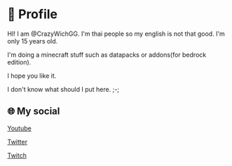 # 👋 Profile
HI! I am @CrazyWichGG.
I'm thai people so my english is not that good.
I'm only 15 years old.

I'm doing a minecraft stuff such as datapacks or addons(for bedrock edition). 

I hope you like it.

I don't know what should I put here. ;-;

## 🌐 My social
[Youtube](https://www.youtube.com/c/CrazyWichGG)

[Twitter](https://twitter.com/crazywichgg)

[Twitch](https://www.twitch.tv/crazywichgg)

<!---
CrazyWichGG/CrazyWichGG is a ✨ special ✨ repository because its `README.md` (this file) appears on your GitHub profile.
You can click the Preview link to take a look at your changes.
--->

